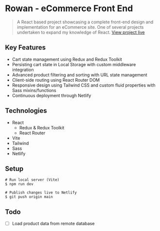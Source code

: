 # Rowan - eCommerce Front End

> A React based project showcasing a complete front-end design and implementation for an eCommerce site. One of several projects undertaken to expand my knowledge of React.
> [View project live](https://rowan-react.netlify.app)

## Key Features
-   Cart state management using Redux and Redux Toolkit
-   Persisting cart state in Local Storage with custom middleware integration
-   Advanced product filtering and sorting with URL state management
-   Client-side routing using React Router DOM
-   Responsive design using Tailwind CSS and custom fluid properties with Sass mixins/functions
-   Continuous deployment through Netlify

## Technologies
- React
  - Redux & Redux Toolkit
  - React Router
- Vite
- Tailwind
- Sass
- Netlify

## Setup
```shell
# Run local server (Vite)
$ npm run dev

# Publish changes live to Netlify
$ git push origin main
```

## Todo
- [ ] Load product data from remote database